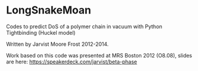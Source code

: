 LongSnakeMoan
=============

Codes to predict DoS of a polymer chain in vacuum with Python Tightbinding (Huckel model)

Written by Jarvist Moore Frost 2012-2014.

Work based on this code was presented at MRS Boston 2012 (O8.08), slides are
here:
https://speakerdeck.com/jarvist/beta-phase
